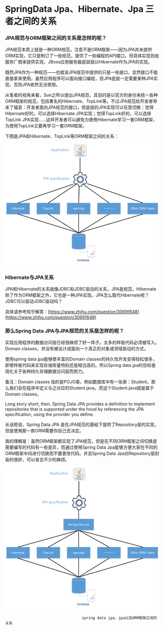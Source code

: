 # SpringData Jpa、Hibernate、Jpa 三者之间的关系

### JPA规范与ORM框架之间的关系是怎样的呢？

JPA规范本质上就是一种ORM规范，注意不是ORM框架——因为JPA并未提供ORM实现，它只是制订了一些规范，提供了一些编程的API接口，但具体实现则由服务厂商来提供实现，JBoss应用服务器底层就以Hibernate作为JPA的实现。

既然JPA作为一种规范——也就说JPA规范中提供的只是一些接口，显然接口不能直接拿来使用。虽然应用程序可以面向接口编程，但JPA底层一定需要某种JPA实现，否则JPA依然无法使用。

从笔者的视角来看，Sun之所以提出JPA规范，其目的是以官方的身份来统一各种ORM框架的规范，包括著名的Hibernate、TopLink等。不过JPA规范给开发者带来了福音：开发者面向JPA规范的接口，但底层的JPA实现可以任意切换：觉得Hibernate好的，可以选择Hibernate JPA实现；觉得TopLink好的，可以选择TopLink JPA实现……这样开发者可以避免为使用Hibernate学习一套ORM框架，为使用TopLink又要再学习一套ORM框架。

下图是JPA和Hibernate、TopLink等ORM框架之间的关系：

![](/assets/import-jpa-01.png)

### Hibernate与JPA关系

JPA和Hibernate的关系就像JDBC和JDBC驱动的关系，JPA是规范，Hibernate除了作为ORM框架之外，它也是一种JPA实现。JPA怎么取代Hibernate呢？JDBC可以驱动JDBC驱动吗？

具体请参考知乎解答：[https://www.zhihu.com/question/30691648](https://www.zhihu.com/question/30691648)

### 那么Spring Data JPA与JPA规范的关系是怎样的呢？

实现应用程序的数据访问层已经很麻烦了好一阵子。太多的样板代码必须被写入。Domain classes，并没有被设计成面向一个真正的对象或领域驱动的方式。

使用spring data jpa能够使丰富的Domain classes的持久性开发变得轻松很多，即使样板代码来实现存储库量特别还是相当高的。所以Spring data jpa的目标是简化关于各种持久存储数据访问层而努力。

备注：Domain classes 指的是POJO类，例如数据库中有一张表：Student，那么我们会在程序中定义与之对应的Student.java，而这个Student.java就是属于Domain classes。

Long story short, then, Spring Data JPA provides a definition to implement repositories that is supported under the hood by referencing the JPA specification, using the provider you define.

长话短说，Spring Data JPA 是在JPA规范的基础下提供了Repository层的实现，但是使用那一款ORM需要你自己去决定。

我的理解是：虽然ORM框架都实现了JPA规范，但是在不同ORM框架之间切换是需要编写的代码有一些差异，而通过使用Spring Data Jpa能够方便大家在不同的ORM框架中间进行切换而不要更改代码。并且Spring Data Jpa对Repository层封装的很好，可以省去不少的麻烦。

![](/assets/import-jpa-02.png)

                                       spring data jpa、jpa以及ORM框架之间的关系

